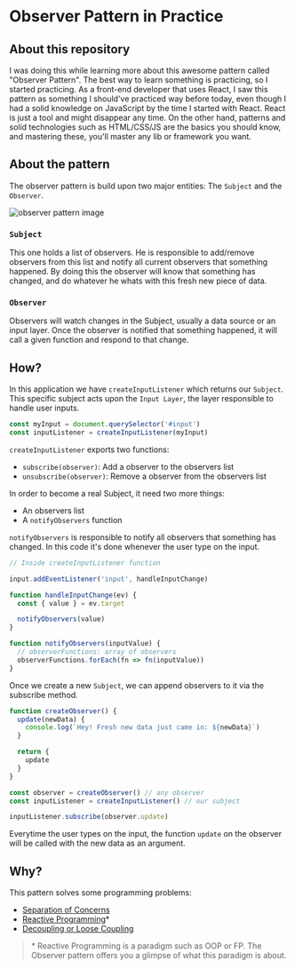 # Observer Pattern in Practice

## About this repository

I was doing this while learning more about this awesome pattern called "Observer Pattern". The best way
to learn something is practicing, so I started practicing. As a front-end developer that uses React, I saw
this pattern as something I should've practiced way before today, even though I had a solid knowledge on JavaScript
by the time I started with React. React is just a tool and might disappear any time. On the other hand, patterns
and solid technologies such as HTML/CSS/JS are the basics you should know, and mastering these, you'll master
any lib or framework you want.

## About the pattern

The observer pattern is build upon two major entities: The `Subject` and the `Observer`.

![observer pattern image](https://upload.wikimedia.org/wikipedia/commons/thumb/a/a8/Observer_w_update.svg/500px-Observer_w_update.svg.png)

### `Subject`

This one holds a list of observers. He is responsible to add/remove observers from this list and notify all current
observers that something happened. By doing this the observer will know that something has changed, and do whatever
he whats with this fresh new piece of data.

### `Observer`

Observers will watch changes in the Subject, usually a data source or an input layer. Once the observer is notified
that something happened, it will call a given function and respond to that change.

## How?

In this application we have `createInputListener` which returns our `Subject`. This specific subject acts upon
the `Input Layer`, the layer responsible to handle user inputs.

```js
const myInput = document.querySelector('#input')
const inputListener = createInputListener(myInput)
```

`createInputListener` exports two functions:
 * `subscribe(observer)`: Add a observer to the observers list
 * `unsubscribe(observer)`: Remove a observer from the observers list

In order to become a real Subject, it need two more things:
 * An observers list
 * A `notifyObservers` function

`notifyObservers` is responsible to notify all observers that something has changed. In this code it's done
whenever the user type on the input.

```js
// Inside createInputListener function

input.addEventListener('input', handleInputChange)

function handleInputChange(ev) {
  const { value } = ev.target

  notifyObservers(value)
}

function notifyObservers(inputValue) {
  // observerFunctions: array of observers
  observerFunctions.forEach(fn => fn(inputValue))
}
```

Once we create a new `Subject`, we can append observers to it via the subscribe method.

```js
function createObserver() {
  update(newData) {
    console.log(`Hey! Fresh new data just came in: ${newData}`)
  }

  return {
    update
  }
}

const observer = createObserver() // any observer
const inputListener = createInputListener() // our subject

inputListener.subscribe(observer.update)
```

Everytime the user types on the input, the function `update` on the observer will be called
with the new data as an argument.

## Why?

This pattern solves some programming problems:

 * [Separation of Concerns](https://en.wikipedia.org/wiki/Separation_of_concerns) 
 * [Reactive Programming](https://en.wikipedia.org/wiki/Reactive_programming)\*
 * [Decoupling or Loose Coupling](https://softwareengineering.stackexchange.com/a/244478)

> \* Reactive Programming is a paradigm such as OOP or FP. The Observer pattern offers you a glimpse of
what this paradigm is about.

